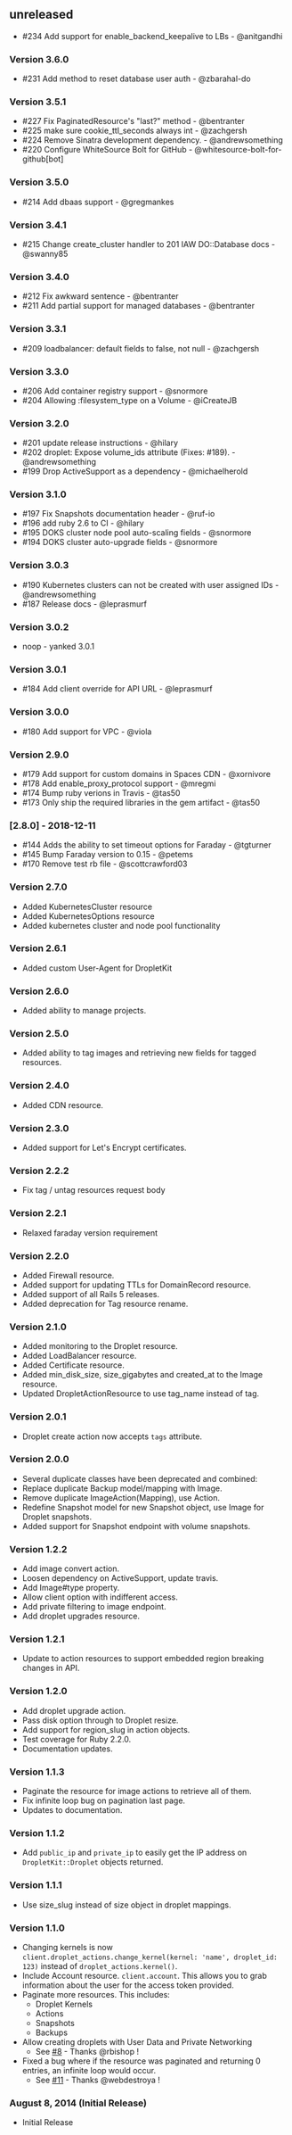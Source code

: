 ## unreleased

- #234 Add support for enable_backend_keepalive to LBs - @anitgandhi

### Version 3.6.0

- #231 Add method to reset database user auth - @zbarahal-do

### Version 3.5.1

- #227 Fix PaginatedResource's "last?" method - @bentranter
- #225 make sure cookie_ttl_seconds always int - @zachgersh
- #224 Remove Sinatra development dependency. - @andrewsomething
- #220 Configure WhiteSource Bolt for GitHub - @whitesource-bolt-for-github[bot]

### Version 3.5.0

- #214 Add dbaas support - @gregmankes

### Version 3.4.1

- #215 Change create_cluster handler to 201 IAW DO::Database docs - @swanny85

### Version 3.4.0
- #212 Fix awkward sentence - @bentranter
- #211 Add partial support for managed databases - @bentranter

### Version 3.3.1
* #209 loadbalancer: default fields to false, not null - @zachgersh

### Version 3.3.0
* #206 Add container registry support - @snormore
* #204 Allowing :filesystem_type on a Volume - @iCreateJB

### Version 3.2.0
* #201 update release instructions - @hilary
* #202 droplet: Expose volume_ids attribute (Fixes: #189). - @andrewsomething
* #199 Drop ActiveSupport as a dependency - @michaelherold

### Version 3.1.0
* #197 Fix Snapshots documentation header - @ruf-io
* #196 add ruby 2.6 to CI - @hilary
* #195 DOKS cluster node pool auto-scaling fields - @snormore
* #194 DOKS cluster auto-upgrade fields - @snormore

### Version 3.0.3
* #190 Kubernetes clusters can not be created with user assigned IDs - @andrewsomething
* #187 Release docs - @leprasmurf

### Version 3.0.2
* noop - yanked 3.0.1

### Version 3.0.1
* #184 Add client override for API URL - @leprasmurf

### Version 3.0.0
* #180 Add support for VPC - @viola

### Version 2.9.0
* #179 Add support for custom domains in Spaces CDN - @xornivore
* #178 Add enable_proxy_protocol support - @mregmi
* #174 Bump ruby verions in Travis - @tas50
* #173 Only ship the required libraries in the gem artifact - @tas50

### [2.8.0] - 2018-12-11
* #144 Adds the ability to set timeout options for Faraday - @tgturner
* #145 Bump Faraday version to 0.15 - @petems
* #170 Remove test rb file - @scottcrawford03

### Version 2.7.0
* Added KubernetesCluster resource
* Added KubernetesOptions resource
* Added kubernetes cluster and node pool functionality

### Version 2.6.1
* Added custom User-Agent for DropletKit

### Version 2.6.0
* Added ability to manage projects.

### Version 2.5.0
* Added ability to tag images and retrieving new fields for tagged resources.

### Version 2.4.0
* Added CDN resource.

### Version 2.3.0
* Added support for Let's Encrypt certificates.

### Version 2.2.2
* Fix tag / untag resources request body

### Version 2.2.1
* Relaxed faraday version requirement

### Version 2.2.0
* Added Firewall resource.
* Added support for updating TTLs for DomainRecord resource.
* Added support of all Rails 5 releases.
* Added deprecation for Tag resource rename.

### Version 2.1.0
* Added monitoring to the Droplet resource.
* Added LoadBalancer resource.
* Added Certificate resource.
* Added min_disk_size, size_gigabytes and created_at to the Image resource.
* Updated DropletActionResource to use tag_name instead of tag.

### Version 2.0.1
* Droplet create action now accepts `tags` attribute.

### Version 2.0.0
* Several duplicate classes have been deprecated and combined:
 * Replace duplicate Backup model/mapping with Image.
 * Remove duplicate ImageAction(Mapping), use Action.
 * Redefine Snapshot model for new Snapshot object, use Image for Droplet snapshots.
* Added support for Snapshot endpoint with volume snapshots.

### Version 1.2.2

* Add image convert action.
* Loosen dependency on ActiveSupport, update travis.
* Add Image#type property.
* Allow client option with indifferent access.
* Add private filtering to image endpoint.
* Add droplet upgrades resource.

### Version 1.2.1

* Update to action resources to support embedded region breaking changes in API.

### Version 1.2.0

* Add droplet upgrade action.
* Pass disk option through to Droplet resize.
* Add support for region_slug in action objects.
* Test coverage for Ruby 2.2.0.
* Documentation updates.

### Version 1.1.3

* Paginate the resource for image actions to retrieve all of them.
* Fix infinite loop bug on pagination last page.
* Updates to documentation.

### Version 1.1.2

* Add `public_ip` and `private_ip` to easily get the IP address on `DropletKit::Droplet` objects returned.

### Version 1.1.1

* Use size_slug instead of size object in droplet mappings.

### Version 1.1.0

* Changing kernels is now `client.droplet_actions.change_kernel(kernel: 'name', droplet_id: 123)` instead of `droplet_actions.kernel()`.
* Include Account resource. `client.account`. This allows you to grab information about the user for the access token provided.
* Paginate more resources. This includes:
  * Droplet Kernels
  * Actions
  * Snapshots
  * Backups
* Allow creating droplets with User Data and Private Networking
  * See [#8](https://github.com/digitalocean/droplet_kit/pull/8) - Thanks @rbishop !
* Fixed a bug where if the resource was paginated and returning 0 entries, an infinite loop would occur.
  * See [#11](https://github.com/digitalocean/droplet_kit/pull/11) - Thanks @webdestroya !

### August 8, 2014 (Initial Release)

* Initial Release
